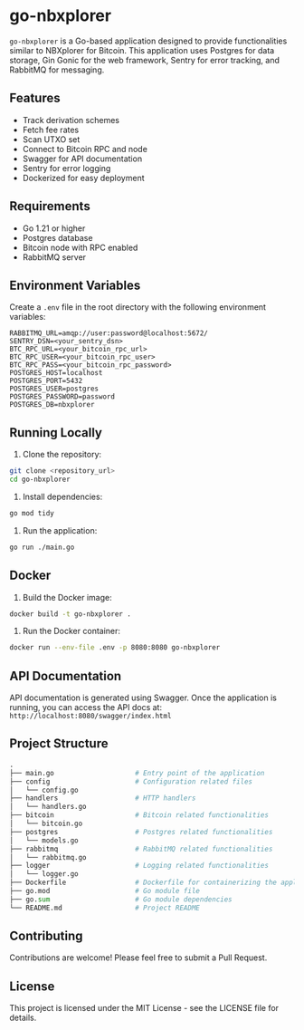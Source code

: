# go-nbxplorer

`go-nbxplorer` is a Go-based application designed to provide functionalities similar to NBXplorer for Bitcoin. This application uses Postgres for data storage, Gin Gonic for the web framework, Sentry for error tracking, and RabbitMQ for messaging.

## Features

- Track derivation schemes
- Fetch fee rates
- Scan UTXO set
- Connect to Bitcoin RPC and node
- Swagger for API documentation
- Sentry for error logging
- Dockerized for easy deployment

## Requirements

- Go 1.21 or higher
- Postgres database
- Bitcoin node with RPC enabled
- RabbitMQ server

## Environment Variables

Create a `.env` file in the root directory with the following environment variables:

```env
RABBITMQ_URL=amqp://user:password@localhost:5672/
SENTRY_DSN=<your_sentry_dsn>
BTC_RPC_URL=<your_bitcoin_rpc_url>
BTC_RPC_USER=<your_bitcoin_rpc_user>
BTC_RPC_PASS=<your_bitcoin_rpc_password>
POSTGRES_HOST=localhost
POSTGRES_PORT=5432
POSTGRES_USER=postgres
POSTGRES_PASSWORD=password
POSTGRES_DB=nbxplorer
```

## Running Locally 

1. Clone the repository:


```sh
git clone <repository_url>
cd go-nbxplorer
```

1. Install dependencies:


```sh
go mod tidy
```

1. Run the application:


```sh
go run ./main.go
```

## Docker 

1. Build the Docker image:


```sh
docker build -t go-nbxplorer .
```

1. Run the Docker container:


```sh
docker run --env-file .env -p 8080:8080 go-nbxplorer
```

## API Documentation 
API documentation is generated using Swagger. Once the application is running, you can access the API docs at: `http://localhost:8080/swagger/index.html`
## Project Structure 


```python
.
├── main.go                    # Entry point of the application
├── config                     # Configuration related files
│   └── config.go
├── handlers                   # HTTP handlers
│   └── handlers.go
├── bitcoin                    # Bitcoin related functionalities
│   └── bitcoin.go
├── postgres                   # Postgres related functionalities
│   └── models.go
├── rabbitmq                   # RabbitMQ related functionalities
│   └── rabbitmq.go
├── logger                     # Logging related functionalities
│   └── logger.go
├── Dockerfile                 # Dockerfile for containerizing the application
├── go.mod                     # Go module file
├── go.sum                     # Go module dependencies
└── README.md                  # Project README
```

## Contributing 

Contributions are welcome! Please feel free to submit a Pull Request.

## License 

This project is licensed under the MIT License - see the LICENSE file for details.
